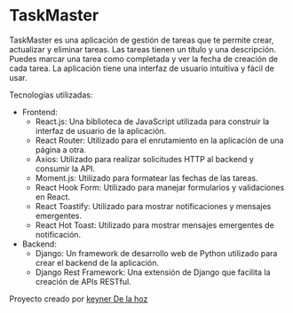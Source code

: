 # TaskMaster

TaskMaster es una aplicación de gestión de tareas que te permite crear, actualizar y eliminar tareas. Las tareas tienen un título y una descripción. Puedes marcar una tarea como completada y ver la fecha de creación de cada tarea. La aplicación tiene una interfaz de usuario intuitiva y fácil de usar.

Tecnologías utilizadas:

- Frontend:
  - React.js: Una biblioteca de JavaScript utilizada para construir la interfaz de usuario de la aplicación.
  - React Router: Utilizado para el enrutamiento en la aplicación de una página a otra.
  - Axios: Utilizado para realizar solicitudes HTTP al backend y consumir la API.
  - Moment.js: Utilizado para formatear las fechas de las tareas.
  - React Hook Form: Utilizado para manejar formularios y validaciones en React.
  - React Toastify: Utilizado para mostrar notificaciones y mensajes emergentes.
  - React Hot Toast: Utilizado para mostrar mensajes emergentes de notificación.
- Backend:
  - Django: Un framework de desarrollo web de Python utilizado para crear el backend de la aplicación.
  - Django Rest Framework: Una extensión de Django que facilita la creación de APIs RESTful.

Proyecto creado por [keyner De la hoz](https://github.com/Mp-keyner/)
